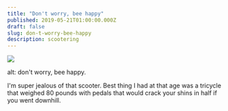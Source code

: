 ```yaml
---
title: "Don't worry, bee happy"
published: 2019-05-21T01:00:00.000Z
draft: false
slug: don-t-worry-bee-happy
description: scootering
---
```


![](/assets/images/2019/be_happy_m.jpg)

alt: don't worry, bee happy.

I'm super jealous of that scooter. Best thing I had at that age was a tricycle that weighed 80 pounds with pedals that would crack your shins in half if you went downhill.
